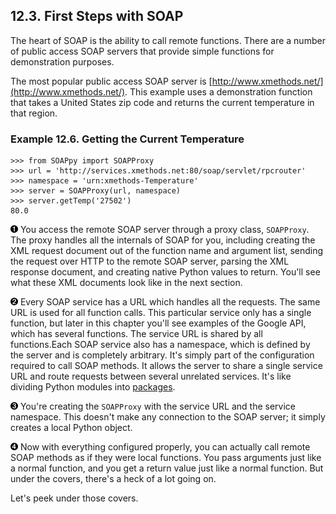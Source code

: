 

12.3. First Steps with SOAP
---------------------------

The heart of SOAP is the ability to call remote functions. There are a
number of public access SOAP servers that provide simple functions for
demonstration purposes.

The most popular public access SOAP server is
[http://www.xmethods.net/](http://www.xmethods.net/). This example uses
a demonstration function that takes a United States zip code and returns
the current temperature in that region.

### Example 12.6. Getting the Current Temperature

    >>> from SOAPpy import SOAPProxy            
    >>> url = 'http://services.xmethods.net:80/soap/servlet/rpcrouter'
    >>> namespace = 'urn:xmethods-Temperature'  
    >>> server = SOAPProxy(url, namespace)      
    >>> server.getTemp('27502')                 
    80.0



[![1](../images/callouts/1.png)](#soap.firststeps.1.1) You access the remote SOAP server through a proxy class, `SOAPProxy`. The proxy handles all the internals of SOAP for you, including creating the XML request document out of the function name and argument list, sending the request over HTTP to the remote SOAP server, parsing the XML response document, and creating native Python values to return. You'll see what these XML documents look like in the next section. 

[![2](../images/callouts/2.png)](#soap.firststeps.1.2) Every SOAP service has a URL which handles all the requests. The same URL is used for all function calls. This particular service only has a single function, but later in this chapter you'll see examples of the Google API, which has several functions. The service URL is shared by all functions.Each SOAP service also has a namespace, which is defined by the server and is completely arbitrary. It's simply part of the configuration required to call SOAP methods. It allows the server to share a single service URL and route requests between several unrelated services. It's like dividing Python modules into [packages](../xml_processing/packages.html "9.2. Packages"). 

[![3](../images/callouts/3.png)](#soap.firststeps.1.3) You're creating the `SOAPProxy` with the service URL and the service namespace. This doesn't make any connection to the SOAP server; it simply creates a local Python object. 

[![4](../images/callouts/4.png)](#soap.firststeps.1.4) Now with everything configured properly, you can actually call remote SOAP methods as if they were local functions. You pass arguments just like a normal function, and you get a return value just like a normal function. But under the covers, there's a heck of a lot going on. 

Let's peek under those covers.

  

